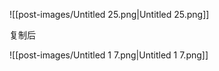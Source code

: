 ![[post-images/Untitled 25.png|Untitled 25.png]]

复制后

![[post-images/Untitled 1 7.png|Untitled 1 7.png]]